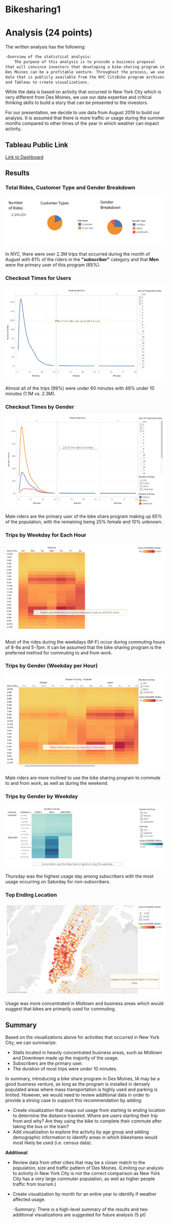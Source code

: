 # Bikesharing1
# Analysis (24 points)

The written analysis has the following:

    -Overview of the statistical analysis:
        The purpose of this analysis is to provide a business proposal that will convince investors that developing a bike-sharing program in Des Moines can be a profitable venture. Throughout the process, we use data that is publicly available from the NYC CitiBike program archives and Tableau to create visualizations.

While the data is based on activity that occurred in New York City which is very different from Des Moines, we use our data expertise and critical thinking skills to build a story that can be presented to the investors.

For our presentation, we decide to use data from August 2019 to build our analysis. It is assumed that there is more traffic or usage during the summer months compared to other times of the year in which weather can impact activity.
        
    
## Tableau Public Link

[Link to Dashboard](https://public.tableau.com/app/profile/randy.roger/viz/NYCBike-ShareChallenge/CheckoutTimesforUsers)

## Results

### Total Rides, Customer Type and Gender Breakdown

![totalrides](https://github.com/amylio/BikeSharing/blob/main/Images/TotalRidesUserGender2.png)

In NYC, there were over 2.3M trips that occurred during the month of August with 81% of the riders in the **"subscriber"** category and that **Men** were the primary user of this program (65%).


### Checkout Times for Users

![CheckoutTimes](https://github.com/amylio/BikeSharing/blob/main/Images/CheckoutTimes%20(Del%202%2C%20part%201).png)

Almost all of the trips (99%) were under 60 minutes with 49% under 10 minutes (1.1M vs. 2.3M).


### Checkout Times by Gender

![checkoutgender](https://github.com/amylio/BikeSharing/blob/main/Images/CheckoutTimesByGender%20(Del%202%2C%20part%202).png)

Male riders are the primary user of the bike share program making up 65% of the population, with the remaining being 25% female and 10% unknown.


### Trips by Weekday for Each Hour

![TripsWeekday](https://github.com/amylio/BikeSharing/blob/main/Images/TripsWeekday%20(Del%202%2C%20part%203).png)

Most of the rides during the weekdays (M-F) occur during commuting hours of 8-9a and 5-7pm. It can be assumed that the bike sharing program is the preferred method for commuting to and from work. 


### Trips by Gender (Weekday per Hour)

![TripGender](https://github.com/amylio/BikeSharing/blob/main/Images/TripsWeekdayGender%20(Del%202,%20part%204).png?raw=true)

Male riders are more inclined to use the bike sharing program to commute to and from work, as well as during the weekend.


### Trips by Gender by Weekday

![TripWeekGender](https://github.com/amylio/BikeSharing/blob/main/Images/TripsbyGender%20(Del%202%2C%20part%205).png)

Thursday was the highest usage day among subscribers with the most usage occurring on Saturday for non-subscribers.


### Top Ending Location

![TopEnding](https://github.com/amylio/BikeSharing/blob/main/Images/TopEndingLocation.png)

Usage was more concentrated in Midtown and business areas which would suggest that bikes are primarily used for commuting.

## Summary

Based on the visualizations above for activities that occurred in New York City, we can summarize:

* Stalls located in heavily concentrated business areas, such as Midtown and Downtown made up the majority of the usage. 
* Subscribers are the primary user.
* The duration of most trips were under 10 minutes.

In summary, introducing a bike share program in Des Moines, IA may be a good business venture, as long as the program is installed in densely populated areas where mass transportation is highly used and parking is limited. However, we would need to review additional data in order to provide a strong case to support this recommendation by adding:

* Create visualization that maps out usage from starting to ending location to determine the distance traveled. Where are users starting their trip from and why? Are they using the bike to complete their commute after taking the bus or the train? 
* Add visualization to explore the activity by age group and adding demographic information to identify areas in which bikeshares would most likely be used (i.e. census data).

**Additional**

* Review data from other cities that may be a closer match to the population, size and traffic pattern of Des Moines. (Limiting our analysis to activity in New York City is not the correct comparison as New York City has a very large commuter population, as well as higher people traffic from tourism.)
* Create visualization by month for an entire year to identify if weather affected usage.

    
       

    -Summary:
        There is a high-level summary of the results and two additional visualizations are suggested for future analysis (5 pt)
